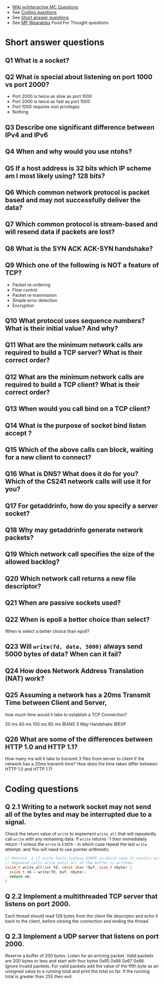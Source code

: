 * [Wiki w/Interactive MC Questions](http://angrave.github.io/SystemProgramming/networkingreviewquestions.html)
* See [Coding questions](#coding-questions)
* See [Short answer questions](#short-answer-questions)
* See [MP Wearables](https://courses.engr.illinois.edu/cs241/mps/mp7/) Food For Thought questions


# Short answer questions
## Q1 What is a socket?

## Q2 What is special about listening on port 1000 vs port 2000?

- Port 2000 is twice as slow as port 1000
- Port 2000 is twice as fast as port 1000
- Port 1000 requires root privileges
- Nothing


## Q3 Describe one significant difference between IPv4 and IPv6

## Q4 When and why would you use ntohs?

## Q5 If a host address is 32 bits which IP scheme am I most likely using? 128 bits?

## Q6 Which common network protocol is packet based and may not successfully deliver the data?

## Q7 Which common protocol is stream-based and will resend data if packets are lost?

## Q8 What is the SYN ACK ACK-SYN handshake?

## Q9 Which one of the following is NOT a feature of TCP? 

- Packet re-ordering
- Flow control
- Packet re-tranmission
- Simple error detection
- Encryption

## Q10 What protocol uses sequence numbers? What is their initial value? And why?

## Q11 What are the minimum network calls are required to build a TCP server? What is their correct order?

## Q12 What are the minimum network calls are required to build a TCP client? What is their correct order?

## Q13 When would you call bind on a TCP client?

## Q14 What is the purpose of socket bind listen accept ?

## Q15 Which of the above calls can block, waiting for a new client to connect?

## Q16 What is DNS? What does it do for you? Which of the CS241 network calls will use it for you?

## Q17 For getaddrinfo, how do you specify a server socket?

## Q18 Why may getaddrinfo generate network packets?

## Q19 Which network call specifies the size of the allowed backlog?

## Q20 Which network call returns a new file descriptor?

## Q21 When are passive sockets used?

## Q22 When is epoll a better choice than select? 
When is select a better choice than epoll?

## Q23 Will  `write(fd, data, 5000)`  always send 5000 bytes of data? When can it fail?

## Q24 How does Network Address Translation (NAT) work? 


## Q25 Assuming a network has a 20ms Transmit Time between Client and Server, 
how much time would it take to establish a TCP Connection?

20 ms
40 ms 
100 ms
60 ms @ANS
3 Way Handshake @EXP


## Q26 What are some of the differences between HTTP 1.0 and HTTP 1.1? 
How many ms will it take to transmit 3 files from server to client if the network has a 20ms transmit time? 
How does the time taken differ between HTTP 1.0 and HTTP 1.1?


# Coding questions
## Q 2.1 Writing to a network socket may not send all of the bytes and may be interrupted due to a signal.
Check the return value of `write` to implement `write_all` that will repeatedly call `write` with any remaining data.
If `write` returns -1 then immediately return -1 unless the `errno` is
`EINTR` - in which case repeat the last `write` attempt.
and You will need to use pointer arithmetic.

```C
// Returns -1 if write fails (unless EINTR in which case it recalls write
// Repeated calls write until all of the buffer is written.
ssize_t write_all(int fd, const char *buf, size_t nbyte) {
  ssize_t nb = write(fd, buf, nbyte);
  return nb;
}
```

## Q 2.2 Implement a multithreaded TCP server that listens on port 2000. 

Each thread should read 128 bytes from the client file descriptor and echo it back to the client, 
before closing the connection and ending the thread.

## Q 2.3 Implement a UDP server that listens on port 2000. 

Reserve a buffer of 200 bytes. Listen for an arriving packet. 
Valid packets are 200 bytes or less and start with four bytes 0x65 0x66 0x67 0x68. Ignore invalid packets. 
For valid packets add the value of the fifth byte as an unsigned value to a running total and print the total so far. 
If the running total is greater than 255 then exit.

